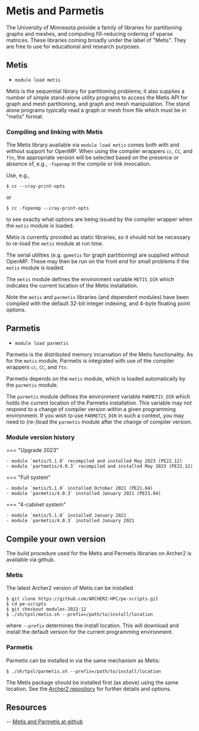 # Metis and Parmetis

The University of Minnesota provide a family of libraries for
partitioning graphs and meshes, and computing fill-reducing ordering
of sparse matrices. These libraries coming broadly under the label of
"Metis". They are free to use for educational and research purposes.

## Metis

  - `module load metis`

Metis is the sequential library for partitioning problems; it also
supplies a number of simple stand-alone utility programs to access the Metis
API for graph and mesh partitioning, and graph and mesh manipulation. The
stand alone programs typically read a graph or mesh from file which must
be in "metis" format.

### Compiling and linking with Metis

The Metis library available via `module load metis` comes both with and
without support for OpenMP. When using the compiler wrappers `cc`, `CC`,
and `ftn`, the appropriate version will be selected based on the presence or
absence of, e.g., `-fopenmp` in the compile or link invocation.

Use, e.g.,
```
$ cc --cray-print-opts
```
or
```
$ cc -fopenmp --cray-print-opts
```
to see exactly what options are being issued by the compiler wrapper
when the `metis` module is loaded.

Metis is currently provided as static libraries, so it should not
be necessary to re-load the `metis` module at run time.

The serial utilities (e.g. `gpmetis` for graph partitioning) are
supplied without OpenMP. These may then be run on the front end for
small problems if the `metis` module is loaded.

The `metis` module defines the environment variable `METIS_DIR` which
indicates the current location of the Metis installation.

Note the `metis` and `parmetis` libraries (and dependent modules)
have been compiled with the default 32-bit integer indexing, and
4-byte floating point options.

## Parmetis

  - `module load parmetis`

Parmetis is the distributed memory incarnation of the Metis functionality.
As for the `metis` module, Parmetis is integrated with use of the compiler
wrappers `cc`, `CC`, and `ftn`.

Parmetis depends on the `metis` module, which is loaded automatically by
the `parmetis` module.

The `parmetis` module defines the environment variable `PARMETIS_DIR` which
holds the current location of the Parmetis installation. This
variable may not respond to a change of compiler version within a
given programming environment. If you wish to use `PARMETIS_DIR`
in such a context, you may need to (re-)load the `parmetis` module
after the change of compiler version.


### Module version history

=== "Upgrade 2023"

    - module `metis/5.1.0` recompiled and installed May 2023 (PE22.12)
    - module `partmetis/4.0.3` recompiled and installed May 2023 (PE22.12)

=== "Full system"

    - module `metis/5.1.0` installed October 2021 (PE21.04)
    - module `parmetis/4.0.3` installed January 2021 (PE21.04)

=== "4-cabinet system"

    - module `metis/5.1.0` installed January 2021
    - module `parmetis/4.0.3` installed January 2021

## Compile your own version

The build procedure used for the Metis and Parmetis libraries on Archer2
is available via github.

### Metis

The latest Archer2 version of Metis can be installed

```
$ git clone https://github.com/ARCHER2-HPC/pe-scripts.git
$ cd pe-scripts
$ git checkout modules-2022-12
$ ./sh/tpsl/metis.sh --prefix=/path/to/install/location
```

where `--prefix` determines the install location. This will download
and install the default version for the current programming environment.

### Parmetis

Parmetis can be installed in via the same mechanism as Metis:
```
$ ./sh/tpsl/parmetis.sh --prefix=/path/to/install/location
```
The Metis package should be installed first (as above) using the same
location. See the
[Archer2 repository](https://github.com/ARCHER2-HPC/pe-scripts/tree/cse-develop)
for further details and options.

## Resources

-- [Metis and Parmetis at github](https://github.com/KarypisLab)
